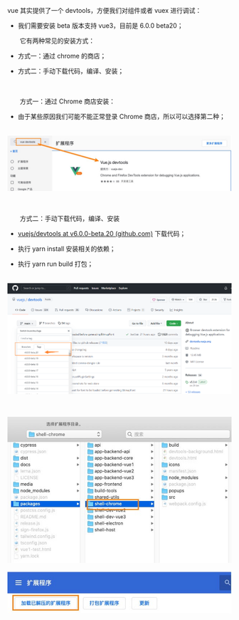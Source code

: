 vue 其实提供了一个 devtools，方便我们对组件或者 vuex 进行调试：

* 我们需要安装 beta 版本支持 vue3，目前是 6.0.0 beta20；

　　它有两种常见的安装方式：

* 方式一：通过 chrome 的商店；

* 方式二：手动下载代码，编译、安装；

　　

　　方式一：通过 Chrome 商店安装：

* 由于某些原因我们可能不能正常登录 Chrome 商店，所以可以选择第二种；

　　![image.png](assets/image-20211203153916-r869u47.png)

　　

　　方式二：手动下载代码，编译、安装

* [vuejs/devtools at v6.0.0-beta.20 (github.com)](https://github.com/vuejs/devtools/tree/v6.0.0-beta.20) 下载代码；

* 执行 yarn install 安装相关的依赖；

* 执行 yarn run build 打包；

　　![image.png](assets/image-20211203154144-zcp84ma.png)

　　

![image.png](assets/image-20211203154307-8ciq51i.png)

![image.png](assets/image-20211203154314-e85rmip.png)
